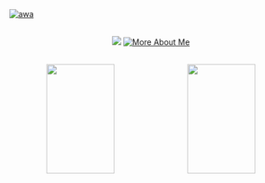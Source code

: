 <!--
**DiamondPie/DiamondPie** is a ✨ _special_ ✨ repository because its `README.md` (this file) appears on your GitHub profile.

Here are some ideas to get you started:

- 🔭 I’m currently working on ...
- 🌱 I’m currently learning ...
- 👯 I’m looking to collaborate on ...
- 🤔 I’m looking for help with ...
- 💬 Ask me about ...
- 📫 How to reach me: ...
- 😄 Pronouns: ...
- ⚡ Fun fact: ...
-->

<a href="https://dp.itx.pw/about/" target="_blank">
  <img src="https://jrenc.azurewebsites.net/api/signature?code=zHZRCCItO-yB8t7d2KyitELFDwADnXIotkeeIQL3juyNAzFucnyrWA%3D%3D&name=DiamondPie&animate=true&speed=1&color=%235e7cff" alt="awa">
</a>

<br>

<div align="center">

  <br>
  
  ![](https://komarev.com/ghpvc/?username=DiamondPie&color=5e7cff&style=flat-square)
  [![More About Me](https://img.shields.io/badge/More%20About-DiamondPie-5e7cff?style=flat-square)](https://dp.itx.pw/about/)
  
  <br>

  <div align="center">
    <img width="49%" height="195px" src="https://github-readme-stats.vercel.app/api?username=diamondpie&show_icons=true&theme=transparent&hide_border=true" />
    <img width="49%" height="195px" src="https://github-readme-streak-stats.herokuapp.com/?user=diamondpie&theme=transparent&hide_border=true" />
  </div>

</div>
